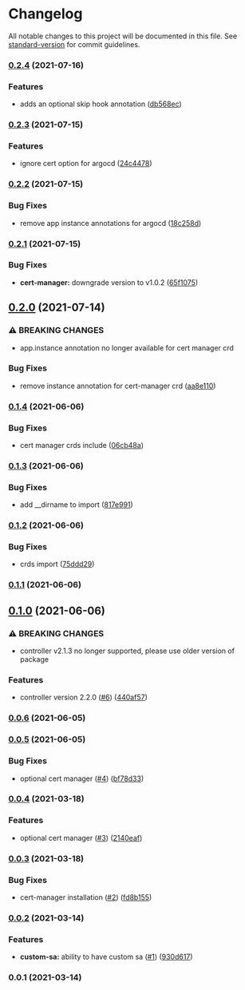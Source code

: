 # Changelog

All notable changes to this project will be documented in this file. See [standard-version](https://github.com/conventional-changelog/standard-version) for commit guidelines.

### [0.2.4](https://github.com/opencdk8s/cdk8s-aws-lb-controller/compare/v0.2.3...v0.2.4) (2021-07-16)


### Features

* adds an optional skip hook annotation ([db568ec](https://github.com/opencdk8s/cdk8s-aws-lb-controller/commit/db568ecf098fe9f61eaf31f7198859a59cce9e4c))

### [0.2.3](https://github.com/opencdk8s/cdk8s-aws-lb-controller/compare/v0.2.2...v0.2.3) (2021-07-15)


### Features

* ignore cert option for argocd ([24c4478](https://github.com/opencdk8s/cdk8s-aws-lb-controller/commit/24c447881c8b70faeabe8d92bd6a18d674a4b879))

### [0.2.2](https://github.com/opencdk8s/cdk8s-aws-lb-controller/compare/v0.2.1...v0.2.2) (2021-07-15)


### Bug Fixes

* remove app instance annotations for argocd ([18c258d](https://github.com/opencdk8s/cdk8s-aws-lb-controller/commit/18c258d00314a3b0e824afc47e589cb33b21b0f8))

### [0.2.1](https://github.com/opencdk8s/cdk8s-aws-lb-controller/compare/v0.2.0...v0.2.1) (2021-07-15)


### Bug Fixes

* **cert-manager:** downgrade version to v1.0.2 ([65f1075](https://github.com/opencdk8s/cdk8s-aws-lb-controller/commit/65f107572e45090d8dec08f9581940153e4947e7))

## [0.2.0](https://github.com/opencdk8s/cdk8s-aws-lb-controller/compare/v0.1.4...v0.2.0) (2021-07-14)


### ⚠ BREAKING CHANGES

* app.instance annotation no longer available for cert
manager crd

### Bug Fixes

* remove instance annotation for cert-manager crd ([aa8e110](https://github.com/opencdk8s/cdk8s-aws-lb-controller/commit/aa8e1102fe4fd3ac4fa1a5c98dec430db814e962))

### [0.1.4](https://github.com/opencdk8s/cdk8s-aws-lb-controller/compare/v0.1.3...v0.1.4) (2021-06-06)


### Bug Fixes

* cert manager crds include ([06cb48a](https://github.com/opencdk8s/cdk8s-aws-lb-controller/commit/06cb48a341c5e2a8a2d4028c4a895b68201fce61))

### [0.1.3](https://github.com/opencdk8s/cdk8s-aws-lb-controller/compare/v0.1.2...v0.1.3) (2021-06-06)


### Bug Fixes

* add __dirname to import ([817e991](https://github.com/opencdk8s/cdk8s-aws-lb-controller/commit/817e991157c66519590dca4b9939f5ee3672b349))

### [0.1.2](https://github.com/opencdk8s/cdk8s-aws-lb-controller/compare/v0.1.1...v0.1.2) (2021-06-06)


### Bug Fixes

* crds import ([75ddd29](https://github.com/opencdk8s/cdk8s-aws-lb-controller/commit/75ddd29d805c9b337d4021386214220128067dd4))

### [0.1.1](https://github.com/opencdk8s/cdk8s-aws-lb-controller/compare/v0.1.0...v0.1.1) (2021-06-06)

## [0.1.0](https://github.com/opencdk8s/cdk8s-aws-lb-controller/compare/v0.0.6...v0.1.0) (2021-06-06)


### ⚠ BREAKING CHANGES

* controller v2.1.3 no longer supported, please use older version of package

### Features

* controller version 2.2.0 ([#6](https://github.com/opencdk8s/cdk8s-aws-lb-controller/issues/6)) ([440af57](https://github.com/opencdk8s/cdk8s-aws-lb-controller/commit/440af577599ada27cd0f3defac91718e9bd1e292))

### [0.0.6](https://github.com/opencdk8s/cdk8s-aws-lb-controller/compare/v0.0.5...v0.0.6) (2021-06-05)

### [0.0.5](https://github.com/opencdk8s/cdk8s-aws-lb-controller/compare/v0.0.4...v0.0.5) (2021-06-05)


### Bug Fixes

* optional cert manager ([#4](https://github.com/opencdk8s/cdk8s-aws-lb-controller/issues/4)) ([bf78d33](https://github.com/opencdk8s/cdk8s-aws-lb-controller/commit/bf78d335c214952749a2e2234e6f5f63273dc22b))

### [0.0.4](https://github.com/opencdk8s/cdk8s-aws-lb-controller/compare/v0.0.3...v0.0.4) (2021-03-18)


### Features

* optional cert manager ([#3](https://github.com/opencdk8s/cdk8s-aws-lb-controller/issues/3)) ([2140eaf](https://github.com/opencdk8s/cdk8s-aws-lb-controller/commit/2140eafa182a65a26c6f28c1e47bde3ec648fa89))

### [0.0.3](https://github.com/opencdk8s/cdk8s-aws-lb-controller/compare/v0.0.2...v0.0.3) (2021-03-18)


### Bug Fixes

* cert-manager installation ([#2](https://github.com/opencdk8s/cdk8s-aws-lb-controller/issues/2)) ([fd8b155](https://github.com/opencdk8s/cdk8s-aws-lb-controller/commit/fd8b155fc51c2cdc97752596b175f6f04a7f698a))

### [0.0.2](https://github.com/opencdk8s/cdk8s-aws-lb-controller/compare/v0.0.1...v0.0.2) (2021-03-14)


### Features

* **custom-sa:** ability to have custom sa ([#1](https://github.com/opencdk8s/cdk8s-aws-lb-controller/issues/1)) ([930d617](https://github.com/opencdk8s/cdk8s-aws-lb-controller/commit/930d617aac244ccdf9c2989e6dafcf60f30a11f1))

### 0.0.1 (2021-03-14)
